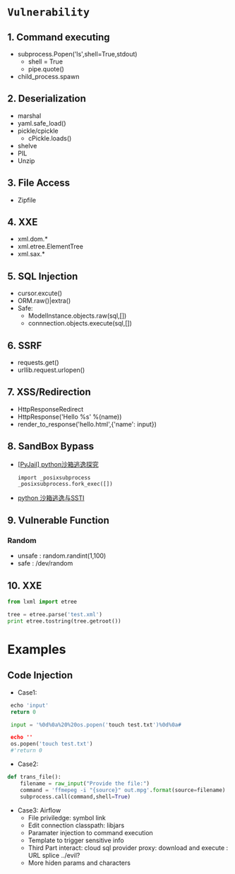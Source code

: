 # `Vulnerability`
## 1. Command executing
- subprocess.Popen('ls',shell=True,stdout)
  - shell = True
  - pipe.quote()
- child_process.spawn

## 2. Deserialization
- marshal
- yaml.safe_load()
- pickle/cpickle
  - cPickle.loads()
- shelve
- PIL
- Unzip

## 3. File Access
- Zipfile


## 4. XXE
- xml.dom.*
- xml.etree.ElementTree
- xml.sax.*


## 5. SQL Injection
- cursor.excute()
- ORM.raw()|extra()
- Safe:
  - ModelInstance.objects.raw(sql,[])
  - connnection.objects.execute(sql,[])

## 6. SSRF
- requests.get()
- urllib.request.urlopen()

## 7. XSS/Redirection
- HttpResponseRedirect
- HttpResponse('Hello %s' %(name))
- render_to_response('hello.html',{'name': input})


## 8. SandBox Bypass
- [[PyJail] python沙箱逃逸探究](https://zhuanlan.zhihu.com/p/579183067)
  ```
  import _posixsubprocess
  _posixsubprocess.fork_exec([])
  ```
- [python 沙箱逃逸与SSTI](https://misakikata.github.io/2020/04/python-%E6%B2%99%E7%AE%B1%E9%80%83%E9%80%B8%E4%B8%8ESSTI/)

## 9. Vulnerable Function
### Random
- unsafe : random.randint(1,100)
- safe : /dev/random

## 10. XXE
```python
from lxml import etree

tree = etree.parse('test.xml')
print etree.tostring(tree.getroot())

```

# Examples
## Code Injection

- Case1:
```python
 echo 'input'
 return 0

 input = '%0d%0a%20%20os.popen('touch test.txt')%0d%0a#

 echo ''
 os.popen('touch test.txt')
 #'return 0
```
- Case2:
```python
def trans_file():
    filename = raw_input("Provide the file:")
    command = 'ffmepeg -i "{source}" out.mpg'.format(source=filename)
    subprocess.call(command,shell=True)
```

- Case3: Airflow
  - File priviledge: symbol link
  - Edit connection classpath: libjars 
  - Paramater injection to command execution
  - Template to trigger sensitive info
  - Third Part interact: cloud sql provider proxy: download and execute : URL splice ../evil?
  - More hiden params and characters
